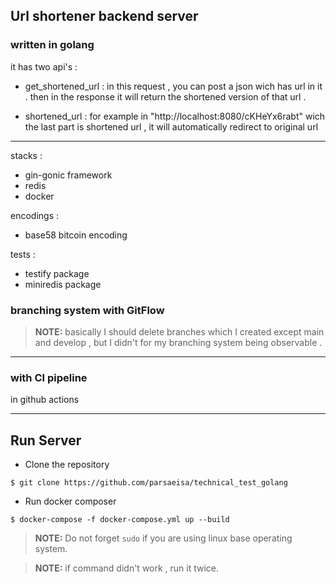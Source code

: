 ## Url shortener backend server

### written in golang 
it has two api's : 


- get_shortened_url : 
in this request , you can post a json wich has url in it . 
then in the response it will return the shortened version of that url . 

- shortened_url :
for example in 
"http://localhost:8080/cKHeYx6rabt"
wich the last part is shortened url , it will automatically redirect to original url

--------
stacks :
- gin-gonic framework
- redis 
- docker 

encodings :
- base58 bitcoin encoding

tests :
- testify package
- miniredis package

### branching system with GitFlow 
> **NOTE:** basically I should delete branches which I created except main and develop  , but I didn't for my branching system being observable  . 
--------

### with CI pipeline
in github actions 

--------

## Run Server
- Clone the repository
```shell script 
$ git clone https://github.com/parsaeisa/technical_test_golang
```

- Run docker composer 
```shell script
$ docker-compose -f docker-compose.yml up --build
```

> **NOTE:** Do not forget `sudo` if you are using linux base operating system.

> **NOTE:** if command didn't work , run it twice.
